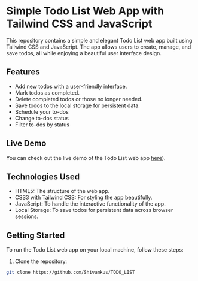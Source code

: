 # Simple Todo List Web App with Tailwind CSS and JavaScript

This repository contains a simple and elegant Todo List web app built using Tailwind CSS and JavaScript. The app allows users to create, manage, and save todos, all while enjoying a beautiful user interface design.

## Features

- Add new todos with a user-friendly interface.
- Mark todos as completed.
- Delete completed todos or those no longer needed.
- Save todos to the local storage for persistent data.
- Schedule your to-dos
- Change to-dos status
- Filter to-dos by status

## Live Demo

You can check out the live demo of the Todo List web app [here](https://github.com/Shivamkus/TODO_LIST)).





## Technologies Used

- HTML5: The structure of the web app.
- CSS3 with Tailwind CSS: For styling the app beautifully.
- JavaScript: To handle the interactive functionality of the app.
- Local Storage: To save todos for persistent data across browser sessions.

## Getting Started

To run the Todo List web app on your local machine, follow these steps:

1. Clone the repository:

```bash
git clone https://github.com/Shivamkus/TODO_LIST
```
